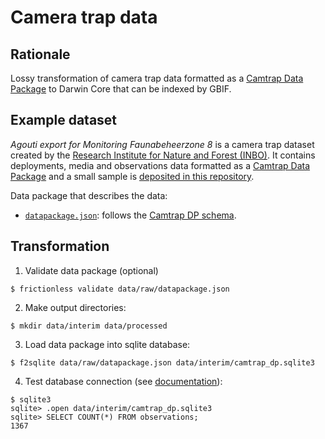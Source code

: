 # Camera trap data

## Rationale

Lossy transformation of camera trap data formatted as a [Camtrap Data Package](https://gitlab.com/oscf/camtrap-package-schemas) to Darwin Core that can be indexed by GBIF.

## Example dataset

_Agouti export for Monitoring Faunabeheerzone 8_ is a camera trap dataset created by the [Research Institute for Nature and Forest (INBO)](https://www.inbo.be/en). It contains deployments, media and observations data formatted as a [Camtrap Data Package](https://gitlab.com/oscf/camtrap-package-schemas) and a small sample is [deposited in this repository](data/raw).

Data package that describes the data:

- [`datapackage.json`](data/raw/datapackage.json): follows the [Camtrap DP schema](https://gitlab.com/oscf/camtrap-package-schemas/-/blob/master/camtrap-package-profile.json).

## Transformation

1. Validate data package (optional)

```
$ frictionless validate data/raw/datapackage.json
```

2. Make output directories:

```
$ mkdir data/interim data/processed
```

3. Load data package into sqlite database:

```
$ f2sqlite data/raw/datapackage.json data/interim/camtrap_dp.sqlite3
```

4. Test database connection (see [documentation](https://sqlite.org/cli.html)):

```
$ sqlite3
sqlite> .open data/interim/camtrap_dp.sqlite3
sqlite> SELECT COUNT(*) FROM observations;
1367
```

